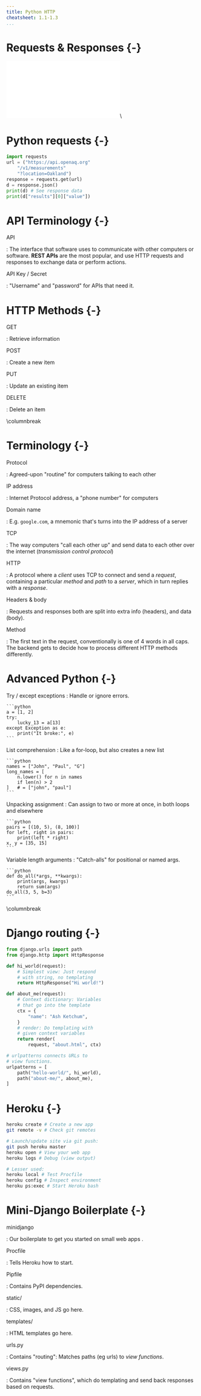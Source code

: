 ```yaml
---
title: Python HTTP
cheatsheet: 1.1-1.3
...
```


# Requests & Responses {-}

![requests and responses](./kickstart-backend/images/request_response.pdf)\ 


# Python requests {-}

```python
import requests
url = ("https://api.openaq.org"
    "/v1/measurements"
    "?location=Oakland")
response = requests.get(url)
d = response.json()
print(d) # See response data
print(d["results"][0]["value"])
```


# API Terminology {-}

API

:   The interface that software uses to communicate with other computers or
software. **REST APIs** are the most popular, and use HTTP requests and
responses to exchange data or perform actions.

API Key / Secret

:   "Username" and "password" for APIs that need it.


# HTTP Methods {-}

GET

:   Retrieve information


POST

:   Create a new item


PUT

:   Update an existing item


DELETE

:   Delete an item


\columnbreak


# Terminology {-}

Protocol

:   Agreed-upon "routine" for computers talking to each other

IP address

:   Internet Protocol address, a "phone number" for computers


Domain name

:   E.g. `google.com`, a mnemonic that's turns into the IP address of a server

TCP

:   The way computers "call each other up" and send data to each other over the
internet (*transmission control protocol*)


HTTP

:   A protocol where a *client* uses TCP to connect and send a *request*,
containing a particular *method* and *path* to a *server*, which in turn
replies with a *response*.

Headers & body

:   Requests and responses both are split into extra info (headers), and data
(body).

Method

:   The first text in the request, conventionally is one of 4 words in all
caps. The backend gets to decide how to process different HTTP methods
differently.



# Advanced Python {-}

Try / except exceptions
:   Handle or ignore errors.

    ```python
    a = [1, 2]
    try:
        lucky_13 = a[13]
    except Exception as e:
        print("It broke:", e)
    ```

List comprehension
:   Like a for-loop, but also creates a new list

    ```python
    names = ["John", "Paul", "G"]
    long_names = [
        n.lower() for n in names
        if len(n) > 2
    ]   # = ["john", "paul"]
    ```


Unpacking assignment
:   Can assign to two or more at once, in both loops and elsewhere

    ```python
    pairs = [(10, 5), (8, 100)]
    for left, right in pairs:
        print(left * right)
    x, y = [35, 15]
    ```


<!--
sets
:   like dicts, but no values. can do arithmetic.

    ```python
    a = {"a", 1, 4, "b"}
    b = {"a", "b"}
    print(a - b)  #  {1, 4}
    ```
-->

Variable length arguments
:   "Catch-alls" for positional or named args.

    ```python
    def do_all(*args, **kwargs):
        print(args, kwargs)
        return sum(args)
    do_all(3, 5, b=3)
    ```




<!--
# Minimal Django Boilerplate {-}

While insufficient for larger projects, this mini-Django boilerplate is great
for tiny web apps.

Procfile

:   Used by Heroku to know how to launch the server


Pipfile

:   Contains PyPI dependencies.


urls.py

:   Contains routing: Matches up paths to *views* which it imports from the
`views.py` file.


views.py

:   Contains code for templating and formatting responses to send back.
-->
\columnbreak


# Django routing {-}

```python
from django.urls import path
from django.http import HttpResponse

def hi_world(request):
    # Simplest view: Just respond
    # with string, no templating
    return HttpResponse("Hi world!")

def about_me(request):
    # Context dictionary: Variables
    # that go into the template
    ctx = {
        "name": "Ash Ketchum",
    }
    # render: Do templating with
    # given context variables
    return render(
        request, "about.html", ctx)

# urlpatterns connects URLs to
# view functions.
urlpatterns = [
    path("hello-world/", hi_world),
    path("about-me/", about_me),
]
```

# Heroku {-}

```bash
heroku create # Create a new app
git remote -v # Check git remotes

# Launch/update site via git push:
git push heroku master
heroku open # View your web app
heroku logs # Debug (view output)

# Lesser used:
heroku local # Test Procfile
heroku config # Inspect environment
heroku ps:exec # Start Heroku bash
```


# Mini-Django Boilerplate {-}

<!--
-->

minidjango

:    Our boilerplate to get you started on small web apps .

Procfile

:   Tells Heroku how to start.


Pipfile

:   Contains PyPI dependencies.



static/

:   CSS, images, and JS go here.

templates/

:   HTML templates go here.

urls.py

:   Contains "routing": Matches paths (eg urls) to *view functions*.


views.py

:   Contains "view functions", which do templating and send back responses
based on requests.


